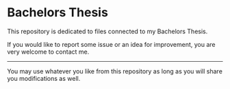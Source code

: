 # Bachelors Thesis
This repository is dedicated to files connected to my Bachelors Thesis.

If you would like to report some issue or an idea for improvement, you are very welcome to contact me.

---
You may use whatever you like from this repository as long as you will share you modifications as well.
